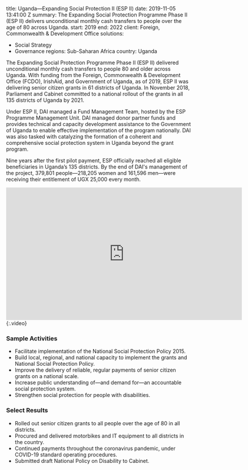 
title: Uganda—Expanding Social Protection II (ESP II)
date: 2019-11-05 13:41:00 Z
summary: The Expanding Social Protection Programme Phase II (ESP II) delivers unconditional
  monthly cash transfers to people over the age of 80 across Uganda.
start: 2019
end: 2022
client: Foreign, Commonwealth & Development Office
solutions:
- Social Strategy
- Governance
regions: Sub-Saharan Africa
country: Uganda


The Expanding Social Protection Programme Phase II (ESP II) delivered unconditional monthly cash transfers to people 80 and older across Uganda. With funding from the Foreign, Commonwealth & Development Office (FCDO), IrishAid, and Government of Uganda, as of 2019, ESP II was delivering senior citizen grants in 61 districts of Uganda. In November 2018, Parliament and Cabinet committed to a national rollout of the grants in all 135 districts of Uganda by 2021.

Under ESP II, DAI managed a Fund Management Team, hosted by the ESP Programme Management Unit. DAI managed donor partner funds and provides technical and capacity development assistance to the Government of Uganda to enable effective implementation of the program nationally. DAI was also tasked with catalyzing the formation of a coherent and comprehensive social protection system in Uganda beyond the grant program.

Nine years after the first pilot payment, ESP officially reached all eligible beneficiaries in Uganda’s 135 districts. By the end of DAI's management of the project, 379,801 people—218,205 women and 161,596 men—were receiving their entitlement of UGX 25,000 every month.

<iframe src="https://player.vimeo.com/video/900865562" width="640" height="360" frameborder="0" allow="autoplay; fullscreen; picture-in-picture" allowfullscreen></iframe>{:.video}

### Sample Activities

* Facilitate implementation of the National Social Protection Policy 2015.
* Build local, regional, and national capacity to implement the grants and National Social Protection Policy.
* Improve the delivery of reliable, regular payments of senior citizen grants on a national scale.
* Increase public understanding of—and demand for—an accountable social protection system.
* Strengthen social protection for people with disabilities.

### Select Results

* Rolled out senior citizen grants to all people over the age of 80 in all districts.
* Procured and delivered motorbikes and IT equipment to all districts in the country.
* Continued payments throughout the coronavirus pandemic, under COVID-19 standard operating procedures.
* Submitted draft National Policy on Disability to Cabinet.
